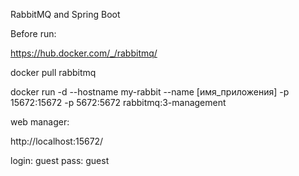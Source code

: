 RabbitMQ and Spring Boot

Before run:

https://hub.docker.com/_/rabbitmq/

docker pull rabbitmq

docker run -d --hostname my-rabbit --name [имя_приложения] -p 15672:15672 -p 5672:5672 rabbitmq:3-management

web manager:

http://localhost:15672/

login: guest
pass: guest
